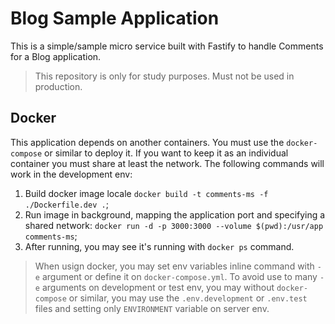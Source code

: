# Blog Sample Application

This is a simple/sample micro service built with Fastify to handle Comments for a Blog application.

> This repository is only for study purposes. Must not be used in production.

## Docker

This application depends on another containers. You must use the `docker-compose` or similar to deploy it. If you want to keep it as an individual container you must share at least the network. The following commands will work in the development env:

1. Build docker image locale `docker build -t comments-ms -f ./Dockerfile.dev .`;
2. Run image in background, mapping the application port and specifying a shared network: `docker run -d -p 3000:3000 --volume $(pwd):/usr/app comments-ms`;
3. After running, you may see it's running with `docker ps` command.

> When usign docker, you may set env variables inline command with `-e` argument or define it on `docker-compose.yml`. To avoid use to many `-e` arguments on development or test env, you may without `docker-compose` or similar, you may use the `.env.development` or `.env.test` files and setting only `ENVIRONMENT` variable on server env.